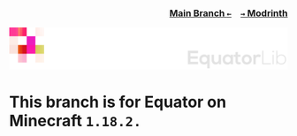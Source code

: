 ### <p align=right>[Main Branch `←`](https://github.com/Krlite/Equator)&emsp;[`→` Modrinth](https://modrinth.com/mod/equator)</p>

![Banner](https://github.com/KrLite/Equator/blob/1.19.3/artwork/banner.png)

# This branch is for Equator on Minecraft `1.18.2.`
